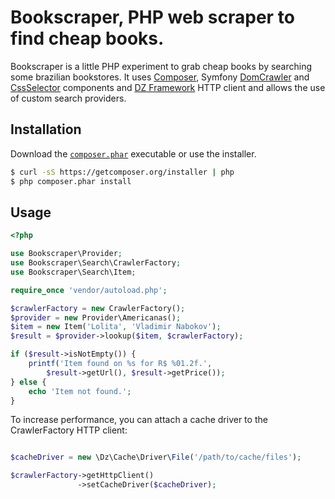 Bookscraper, PHP web scraper to find cheap books.
=================================================

Bookscraper is a little PHP experiment to grab cheap books by searching some brazilian bookstores. It uses [Composer](http://getcomposer.org/), Symfony [DomCrawler](https://github.com/symfony/DomCrawler) and [CssSelector](https://github.com/symfony/CssSelector) components and [DZ Framework](https://github.com/dzestudio/dz-framework) HTTP client and allows the use of custom search providers.

Installation
------------

Download the [`composer.phar`](https://getcomposer.org/composer.phar) executable or use the installer.

``` sh
$ curl -sS https://getcomposer.org/installer | php
$ php composer.phar install
```

Usage
-----

``` php
<?php

use Bookscraper\Provider;
use Bookscraper\Search\CrawlerFactory;
use Bookscraper\Search\Item;

require_once 'vendor/autoload.php';

$crawlerFactory = new CrawlerFactory();
$provider = new Provider\Americanas();
$item = new Item('Lolita', 'Vladimir Nabokov');
$result = $provider->lookup($item, $crawlerFactory);

if ($result->isNotEmpty()) {
    printf('Item found on %s for R$ %01.2f.',
        $result->getUrl(), $result->getPrice());
} else {
    echo 'Item not found.';
}
```

To increase performance, you can attach a cache driver to the CrawlerFactory HTTP client:

``` php

$cacheDriver = new \Dz\Cache\Driver\File('/path/to/cache/files');

$crawlerFactory->getHttpClient()
               ->setCacheDriver($cacheDriver);
```